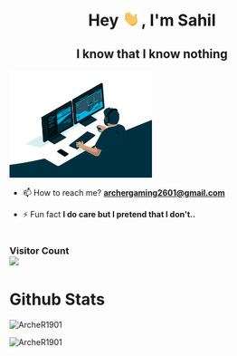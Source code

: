<h1 align="center">Hey <img src="hand.gif" height=32px>, I'm Sahil</h1>
<h2 align="center">I know that I know nothing</h2>
<img width="50%" align="centre" alt="Github" src="giphy.gif" style="max-width: 100%;">

- 📫 How to reach me? **archergaming2601@gmail.com**

- ⚡ Fun fact **I do care but I pretend that I don't..**
<br /><br />
<h3> 
  Visitor Count <br>
  <img src="https://profile-counter.glitch.me/ArcheR1901/count.svg" />
</h3>



<h1>Github Stats</h1>

<p align="left"><img src="https://github-readme-stats.vercel.app/api?username=ArcheR1901&show_icons=true&locale=en&theme=tokyonight" alt="ArcheR1901" />
<p><img align="centre" src="https://github-readme-streak-stats.herokuapp.com/?user=ArcheR1901&theme=tokyonight" alt="ArcheR1901" /></p>
